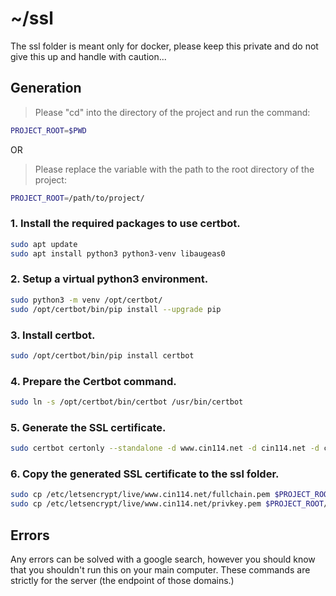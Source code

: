 # ~/ssl 

The ssl folder is meant only for docker, please keep this private and do not give this up and handle with caution...

## Generation 

> Please "cd" into the directory of the project and run the command:
```bash
PROJECT_ROOT=$PWD
```

OR

> Please replace the variable with the path to the root directory of the project:
```bash
PROJECT_ROOT=/path/to/project/
```

### 1. Install the required packages to use certbot.
```bash
sudo apt update
sudo apt install python3 python3-venv libaugeas0
```

### 2. Setup a virtual python3 environment.
```bash
sudo python3 -m venv /opt/certbot/
sudo /opt/certbot/bin/pip install --upgrade pip
```

### 3. Install certbot.
```bash
sudo /opt/certbot/bin/pip install certbot
```
### 4. Prepare the Certbot command.
```bash
sudo ln -s /opt/certbot/bin/certbot /usr/bin/certbot
```

### 5. Generate the SSL certificate.
```bash
sudo certbot certonly --standalone -d www.cin114.net -d cin114.net -d cin114films.com -d www.cin114films.com
```

### 6. Copy the generated SSL certificate to the ssl folder.
```bash
sudo cp /etc/letsencrypt/live/www.cin114.net/fullchain.pem $PROJECT_ROOT/ssl/fullchain.pem
sudo cp /etc/letsencrypt/live/www.cin114.net/privkey.pem $PROJECT_ROOT/ssl/privkey.pem
```

## Errors

Any errors can be solved with a google search, however you should know that you shouldn't run this on your main computer. These commands are strictly for the server (the endpoint of those domains.)
